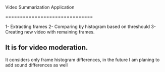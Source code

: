 Video Summarization Application

==============================

1- Extracting frames
2- Comparing by histogram based on threshould
3- Creating new video with remaining frames.

It is for video moderation.
------------------------------------
It considers only frame histogram differences, in the future I am planing to add sound differences as well
